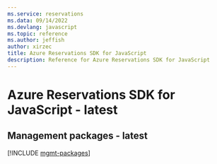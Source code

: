 ```yaml
---
ms.service: reservations
ms.data: 09/14/2022
ms.devlang: javascript
ms.topic: reference
ms.author: jeffish
author: xirzec
title: Azure Reservations SDK for JavaScript
description: Reference for Azure Reservations SDK for JavaScript
---
```

# Azure Reservations SDK for JavaScript - latest

## Management packages - latest
[!INCLUDE [mgmt-packages](reservations-mgmt-index.md)]